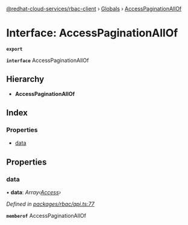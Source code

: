 [@redhat-cloud-services/rbac-client](../README.md) › [Globals](../globals.md) › [AccessPaginationAllOf](accesspaginationallof.md)

# Interface: AccessPaginationAllOf

**`export`** 

**`interface`** AccessPaginationAllOf

## Hierarchy

* **AccessPaginationAllOf**

## Index

### Properties

* [data](accesspaginationallof.md#data)

## Properties

###  data

• **data**: *Array‹[Access](access.md)›*

*Defined in [packages/rbac/api.ts:77](https://github.com/RedHatInsights/javascript-clients/blob/master/packages/rbac/api.ts#L77)*

**`memberof`** AccessPaginationAllOf

